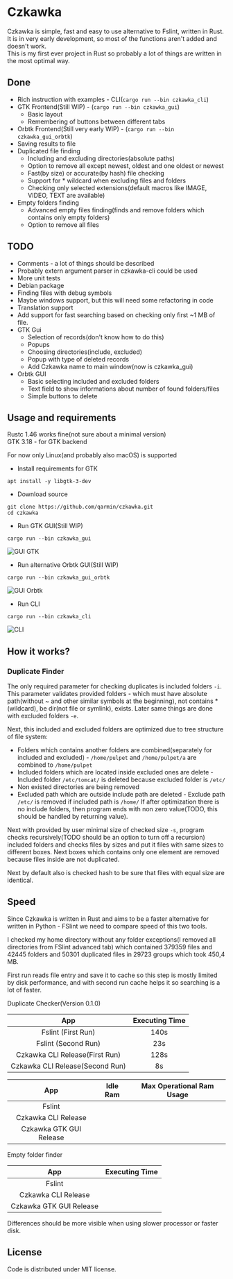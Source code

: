 # Czkawka
Czkawka is simple, fast and easy to use alternative to Fslint, written in Rust.  
It is in very early development, so most of the functions aren't added and doesn't work.  
This is my first ever project in Rust so probably a lot of things are written in the most optimal way.

## Done
- Rich instruction with examples - CLI(`cargo run --bin czkawka_cli`)
- GTK Frontend(Still WIP) - (`cargo run --bin czkawka_gui`)
  - Basic layout
  - Remembering of buttons between different tabs
- Orbtk Frontend(Still very early WIP) - (`cargo run --bin czkawka_gui_orbtk`)
- Saving results to file
- Duplicated file finding
  - Including and excluding directories(absolute paths)
  - Option to remove all except newest, oldest and one oldest or newest
  - Fast(by size) or accurate(by hash) file checking
  - Support for * wildcard when excluding files and folders
  - Checking only selected extensions(default macros like IMAGE, VIDEO, TEXT are available)
- Empty folders finding
  - Advanced empty files finding(finds and remove folders which contains only empty folders)
  - Option to remove all files

## TODO
- Comments - a lot of things should be described
- Probably extern argument parser in czkawka-cli could be used 
- More unit tests
- Debian package
- Finding files with debug symbols
- Maybe windows support, but this will need some refactoring in code
- Translation support
- Add support for fast searching based on checking only first ~1 MB of file.
- GTK Gui
  - Selection of records(don't know how to do this)
  - Popups
  - Choosing directories(include, excluded)
  - Popup with type of deleted records
  - Add Czkawka name to main window(now is czkawka_gui)
- Orbtk GUI
  - Basic selecting included and excluded folders
  - Text field to show informations about number of found folders/files
  - Simple buttons to delete 

## Usage and requirements
Rustc 1.46 works fine(not sure about a minimal version)  
GTK 3.18 - for GTK backend

For now only Linux(and probably also macOS) is supported

- Install requirements for GTK
```
apt install -y libgtk-3-dev
```

- Download source
```
git clone https://github.com/qarmin/czkawka.git
cd czkawka
```
- Run GTK GUI(Still WIP)
```
cargo run --bin czkawka_gui
```
![GUI GTK](https://user-images.githubusercontent.com/41945903/93716818-0eb7ee00-fb72-11ea-8fdb-50b49a221868.png)
- Run alternative Orbtk GUI(Still WIP)
```
cargo run --bin czkawka_gui_orbtk
```
![GUI Orbtk](https://user-images.githubusercontent.com/41945903/92405241-7b27fb80-f135-11ea-9fc4-5ebc2b76b011.png)
- Run CLI
```
cargo run --bin czkawka_cli
```
![CLI](https://user-images.githubusercontent.com/41945903/93716816-0bbcfd80-fb72-11ea-8d31-4c87cc2abe6d.png)

## How it works?
### Duplicate Finder
The only required parameter for checking duplicates is included folders `-i`. This parameter validates provided folders - which must have absolute path(without ~ and other similar symbols at the beginning), not contains *(wildcard), be dir(not file or symlink), exists. Later same things are done with excluded folders `-e`. 

Next, this included and excluded folders are optimized due to tree structure of file system:
- Folders which contains another folders are combined(separately for included and excluded) - `/home/pulpet` and `/home/pulpet/a` are combined to `/home/pulpet`
- Included folders which are located inside excluded ones are delete - Included folder `/etc/tomcat/` is deleted because excluded folder is `/etc/`
- Non existed directories are being removed
- Excluded path which are outside include path are deleted - Exclude path `/etc/` is removed if included path is `/home/`
If after optimization there is no include folders, then program ends with non zero value(TODO, this should be handled by returning value).

Next with provided by user minimal size of checked size `-s`, program checks recursively(TODO should be an option to turn off a recursion) included folders and checks files by sizes and put it files with same sizes to different boxes. 
Next boxes which contains only one element are removed because files inside are not duplicated.

Next by default also is checked hash to be sure that files with equal size are identical.

## Speed
Since Czkawka is written in Rust and aims to be a faster alternative for written in Python - FSlint we need to compare speed of this two tools.

I checked my home directory without any folder exceptions(I removed all directories from FSlint advanced tab) which contained 379359 files and 42445 folders and 50301 duplicated files in 29723 groups which took 450,4 MB.

First run reads file entry and save it to cache so this step is mostly limited by disk performance, and with second run cache helps it so searching is a lot of faster.

Duplicate Checker(Version 0.1.0)

| App| Executing Time |
|:----------:|:-------------:|
| Fslint (First Run)| 140s |
| Fslint (Second Run)| 23s |
| Czkawka CLI Release(First Run) | 128s |
| Czkawka CLI Release(Second Run) | 8s |

| App| Idle Ram | Max Operational Ram Usage |
|:----------:|:-------------:|:-------------:|
| Fslint |  |  |
| Czkawka CLI Release |  |
| Czkawka GTK GUI Release |  |


Empty folder finder

| App| Executing Time |
|:----------:|:-------------:|
| Fslint |  |
| Czkawka CLI Release |  |
| Czkawka GTK GUI Release |  |

Differences should be more visible when using slower processor or faster disk.

## License
Code is distributed under MIT license.
